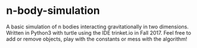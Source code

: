 # n-body-simulation
A basic simulation of n bodies interacting gravitationally in two dimensions. Written in Python3 with turtle using the IDE trinket.io in Fall 2017.
Feel free to add or remove objects, play with the constants or mess with the algorithm!
